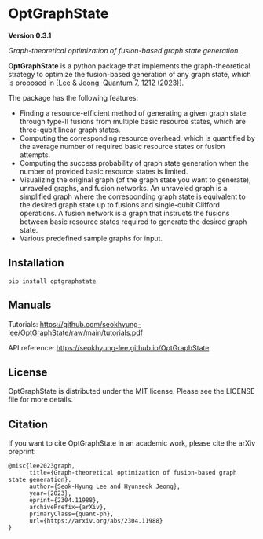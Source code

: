 # OptGraphState

**Version 0.3.1**

*Graph-theoretical optimization of fusion-based graph state generation.*

**OptGraphState** is a python package that implements the graph-theoretical strategy to optimize the fusion-based
generation of any graph state, which is proposed
in [[Lee & Jeong, Quantum 7, 1212 (2023)](https://doi.org/10.22331/q-2023-12-20-1212)].

The package has the following features:

- Finding a resource-efficient method of generating a given graph state through type-II fusions from multiple basic
  resource states, which are three-qubit linear graph states.
- Computing the corresponding resource overhead, which is quantified by the average number of required basic resource
  states or fusion attempts.
- Computing the success probability of graph state generation when the number of provided basic resource states is
  limited.
- Visualizing the original graph (of the graph state you want to generate), unraveled graphs, and fusion networks. An
  unraveled graph is a simplified graph where the corresponding graph state is equivalent to the desired graph state up
  to fusions and single-qubit Clifford operations. A fusion network is a graph that instructs the fusions between basic
  resource states required to generate the desired graph state.
- Various predefined sample graphs for input.

## Installation

`pip install optgraphstate`

## Manuals

Tutorials: https://github.com/seokhyung-lee/OptGraphState/raw/main/tutorials.pdf

API reference: https://seokhyung-lee.github.io/OptGraphState

## License

OptGraphState is distributed under the MIT license. Please see the LICENSE file for more details.

## Citation

If you want to cite OptGraphState in an academic work, please cite the arXiv preprint:

```
@misc{lee2023graph,
      title={Graph-theoretical optimization of fusion-based graph state generation}, 
      author={Seok-Hyung Lee and Hyunseok Jeong},
      year={2023},
      eprint={2304.11988},
      archivePrefix={arXiv},
      primaryClass={quant-ph},
      url={https://arxiv.org/abs/2304.11988}
}
```
